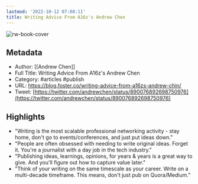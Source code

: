 ```yaml
---
lastmod: '2022-10-12 07:08:11'
title: Writing Advice From A16z's Andrew Chen
---
```


![rw-book-cover](https://readwise-assets.s3.amazonaws.com/static/images/article3.5c705a01b476.png)

## Metadata
- Author: [[Andrew Chen]]
- Full Title: Writing Advice From A16z's Andrew Chen
- Category: #articles #publish 
- URL: https://blog.foster.co/writing-advice-from-a16zs-andrew-chin/
- Tweet: [https://twitter.com/andrewchen/status/890076892698750976](https://twitter.com/andrewchen/status/890076892698750976)

## Highlights
- "Writing is the most scalable professional networking activity - stay home, don't go to events/conferences, and just put ideas down."
- "People are often obsessed with needing to write original ideas. Forget it. You're a journalist with a day job in the tech industry."
- "Publishing ideas, learnings, opinions, for years & years is a great way to give. And you'll figure out how to capture value later."
- "Think of your writing on the same timescale as your career. Write on a multi-decade timeframe. This means, don't just pub on Quora/Medium."